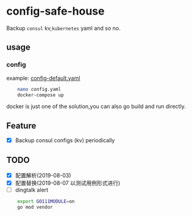 # config-safe-house

Backup `consul` kv,`kubernetes` yaml and so no.

## usage

### config

example: [config-default.yaml](/config-default.yaml)

```bash
    nano config.yaml
    docker-compose up
```

docker is just one of the solution,you can also go build and run directly.


## Feature

- [x] Backup consul configs (kv) periodically

## TODO

- [x] 配置解析(2019-08-03)
- [x] 配置替换(2019-08-07 以测试用例形式进行)
- [ ] dingtalk alert

```bash
    export GO111MODULE=on
    go mod vendor
```